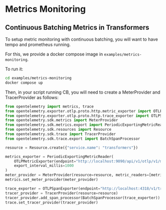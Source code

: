 # Metrics Monitoring

## Continuous Batching Metrics in Transformers

To setup metric monitoring with continuous batching, you will want to have tempo and prometheus running.

For this, we provide a docker compose image in `examples/metrics-monitoring`.

To run it:

```sh
cd examples/metrics-monitoring
docker compose up
```

Then, in your script running CB, you will need to create a MeterProvider and TracerProvider as follows:

```py
from opentelemetry import metrics, trace
from opentelemetry.exporter.otlp.proto.http.metric_exporter import OTLPMetricExporter
from opentelemetry.exporter.otlp.proto.http.trace_exporter import OTLPSpanExporter
from opentelemetry.sdk.metrics import MeterProvider
from opentelemetry.sdk.metrics.export import PeriodicExportingMetricReader
from opentelemetry.sdk.resources import Resource
from opentelemetry.sdk.trace import TracerProvider
from opentelemetry.sdk.trace.export import BatchSpanProcessor

resource = Resource.create({"service.name": "transformers"})

metrics_exporter = PeriodicExportingMetricReader(
    OTLPMetricExporter(endpoint="http://localhost:9090/api/v1/otlp/v1/metrics"),  # Uses OTEL_EXPORTER_OTLP_METRICS_ENDPOINT env var
    export_interval_millis=1000
)
meter_provider = MeterProvider(resource=resource, metric_readers=[metrics_exporter])
metrics.set_meter_provider(meter_provider)

trace_exporter = OTLPSpanExporter(endpoint="http://localhost:4318/v1/traces")  # Uses OTEL_EXPORTER_OTLP_TRACES_ENDPOINT env var
tracer_provider = TracerProvider(resource=resource)
tracer_provider.add_span_processor(BatchSpanProcessor(trace_exporter))
trace.set_tracer_provider(tracer_provider)
```
